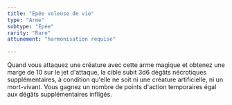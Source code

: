 ```yaml
---
title: "Épée voleuse de vie"
type: "Arme"
subtype: "Épée"
rarity: "Rare"
attunement: "harmonisation requise"

---
```

Quand vous attaquez une créature avec cette arme magique et obtenez une marge de 10 sur le jet d'attaque, la cible subit 3d6 dégâts nécrotiques supplémentaires, à condition qu'elle ne soit ni une créature artificielle, ni un mort-vivant. Vous gagnez un nombre de points d'action temporaires égal aux dégâts supplémentaires infligés.

